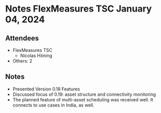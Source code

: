 # Notes FlexMeasures TSC January 04, 2024

## Attendees
- FlexMeasures TSC
  - Nicolas Höning
- Others: 2

 
## Notes
- Presented Version 0.18 Features 
- Discussed focus of 0.19: asset structure and connectivity monitoring
- The planned feature of multi-asset scheduling was received well. It connects to use cases in India, as well.

